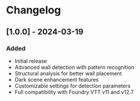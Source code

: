 # Changelog

## [1.0.0] - 2024-03-19
### Added
- Initial release
- Advanced wall detection with pattern recognition
- Structural analysis for better wall placement
- Dark scene enhancement features
- Customizable settings for detection parameters
- Full compatibility with Foundry VTT v11 and v12.7 